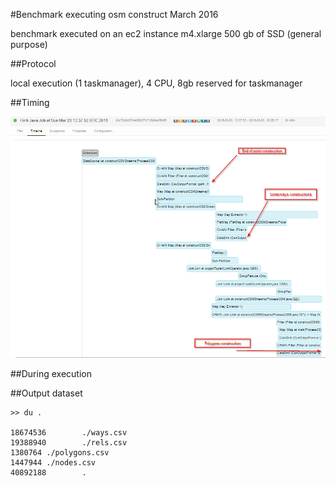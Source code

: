 #Benchmark executing osm construct March 2016

benchmark executed on an ec2 instance m4.xlarge
500 gb of SSD (general purpose)

##Protocol

local execution (1 taskmanager), 4 CPU, 8gb reserved for taskmanager


##Timing

![](execution_m4xlarge.png)

##During execution



##Output dataset

	>> du .

	18674536        ./ways.csv
	19388940        ./rels.csv
	1380764 ./polygons.csv
	1447944 ./nodes.csv
	40892188        .
